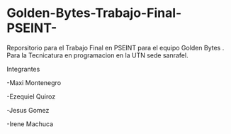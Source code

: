 # Golden-Bytes-Trabajo-Final-PSEINT-
Reporsitorio para el Trabajo Final en PSEINT para el equipo Golden Bytes . Para la Tecnicatura en programacion en la UTN sede sanrafel.

Integrantes

-Maxi Montenegro

-Ezequiel Quiroz

-Jesus Gomez

-Irene Machuca
